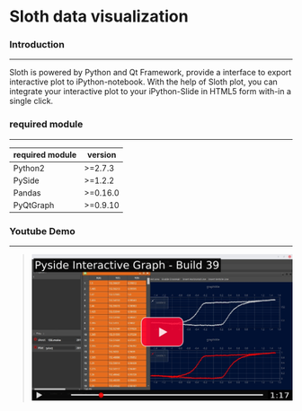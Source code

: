 # Sloth data visualization

### Introduction
------
  Sloth is powered by Python and Qt Framework, provide a interface to export interactive plot to iPython-notebook. With the help of Sloth plot, you can integrate your interactive plot to your iPython-Slide in HTML5 form with-in a single click.


### required module
------

|required module|version|
|---|---|
|Python2|>=2.7.3|
|PySide|>=1.2.2|
|Pandas|>=0.16.0|
|PyQtGraph| >=0.9.10|


### Youtube Demo
-----
>[![Demo](https://github.com/s910324/Sloth/blob/master/screen%20shots/NightlyBuild%2039.jpeg)](https://www.youtube.com/watch?v=yXr62x98pXQ)
